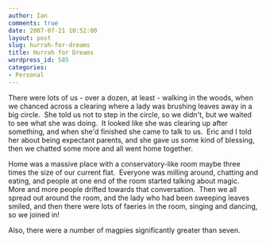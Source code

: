 ```yaml
---
author: Ian
comments: true
date: 2007-07-21 10:52:00
layout: post
slug: hurrah-for-dreams
title: Hurrah for Dreams
wordpress_id: 585
categories:
- Personal
---
```


There were lots of us - over a dozen, at least - walking in the woods, when we chanced across a clearing where a lady was brushing leaves away in a big circle.&nbsp; She told us not to step in the circle, so we didn't, but we waited to see what she was doing.&nbsp; It looked like she was clearing up after something, and when she'd finished she came to talk to us.&nbsp; Eric and I told her about being expectant parents, and she gave us some kind of blessing, then we chatted some more and all went home together.  

Home was a massive place with a conservatory-like room maybe three times the size of our current flat.&nbsp; Everyone was milling around, chatting and eating, and people at one end of the room started talking about magic.&nbsp; More and more people drifted towards that conversation.&nbsp; Then we all spread out around the room, and the lady who had been sweeping leaves smiled, and then there were lots of faeries in the room, singing and dancing, so we joined in!  

Also, there were a number of magpies significantly greater than seven.
